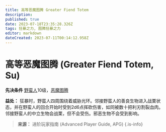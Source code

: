 ```yaml
---
title: 高等恶魔图腾 Greater Fiend Totem
description: 
published: true
date: 2023-07-18T23:35:28.326Z
tags: 狂暴之力, 图腾狂暴之力
editor: markdown
dateCreated: 2023-07-11T00:14:12.958Z
---
```


# 高等恶魔图腾 (Greater Fiend Totem, Su)

**先决条件** [野蛮人](/野蛮人)10级，[恶魔图腾](/狂暴之力/恶魔图腾)

**益处：** 狂暴时，野蛮人四周围绕着威胁光环。邻接野蛮人的善良生物进入战栗状态，并在野蛮人的回合开始时受到2d6点挥砍伤害，如同被数十把利刃割裂血肉。邻接野蛮人的中立生物会战栗，但不会受伤。邪恶生物不会受到影响。

> **来源：** 进阶玩家指南 (Advanced Player Guide, APG)
{.is-info}
